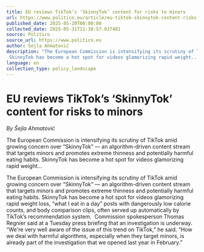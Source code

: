 ```yaml
---
title: EU reviews TikTok’s ‘SkinnyTok’ content for risks to minors
url: https://www.politico.eu/article/eu-tiktok-skinnytok-content-risks-minors-calories-fyp-algorithm-digital-services-act/
published_date: 2025-05-20T00:00:00
collected_date: 2025-05-31T11:38:57.037481
source: Politico
source_url: https://www.politico.eu
author: Šejla Ahmatović
description: "The European Commission is intensifying its scrutiny of TikTok amid growing concern over “SkinnyTok” — an algorithm-driven content stream that targets minors and promotes extreme thinness and potentially harmful eating habits. 
 SkinnyTok has become a hot spot for videos glamorizing rapid weight..."
language: en
collection_type: policy_landscape
---
```


# EU reviews TikTok’s ‘SkinnyTok’ content for risks to minors

*By Šejla Ahmatović*

The European Commission is intensifying its scrutiny of TikTok amid growing concern over “SkinnyTok” — an algorithm-driven content stream that targets minors and promotes extreme thinness and potentially harmful eating habits. 
 SkinnyTok has become a hot spot for videos glamorizing rapid weight...

The European Commission is intensifying its scrutiny of TikTok amid growing concern over “SkinnyTok” — an algorithm-driven content stream that targets minors and promotes extreme thinness and potentially harmful eating habits. 
 SkinnyTok has become a hot spot for videos glamorizing rapid weight loss, “what I eat in a day” posts with dangerously low calorie counts, and body comparison clips, often served up automatically by TikTok’s recommendation system.  
 Commission spokesperson Thomas Regnier said at a Tuesday press briefing that an investigation is underway. “We're very well aware of the issue of this trend on TikTok,” he said. “How we deal with harmful algorithms, especially when they target minors, is already part of the investigation that we opened last year in February.”